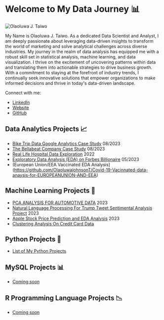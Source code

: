 # Welcome to My Data Journey 📊

![Olaoluwa J. Taiwo](https://github.com/OlaoluwajohnsonT/Portfolio/blob/main/1000020723-removebg.png)


My Name is Olaoluwa J. Taiwo. As a dedicated Data Scientist and Analyst, I am deeply passionate about leveraging data-driven insights to transform the world of marketing and solve analytical challenges across diverse industries. My journey in the realm of data analysis has equipped me with a robust skill set in statistical analysis, machine learning, and data visualization. I thrive on the excitement of uncovering patterns within data and translating them into actionable strategies to drive business growth. With a commitment to staying at the forefront of industry trends, I continually seek innovative solutions that empower organizations to make informed decisions and thrive in today's data-driven landscape.

Connect with me:
- [LinkedIn](https://www.linkedin.com/in/olaoluwa-johnson-taiwo/)
- [Website](https://olaoluwajtaiwo.com/)
- [GitHub](https://github.com/OlaoluwajohnsonT)

## Data Analytics Projects 📈

- [Bike Trip Data Google Analytics Case Study](https://github.com/OlaoluwajohnsonT/Bike-Trip-Datat-Google-Analytics-Case-Study) 08/2023
- [The Bellabeat Company Case Study](https://github.com/OlaoluwajohnsonT/The-BellaBeat-Company-Case-Study) 08/2023
- [Real Life Hospital Data Exploration](https://github.com/OlaoluwajohnsonT/HOSPITAL-DATA-EXPLORATION-AND-VISUALIZATION/blob/main/HOSPITAL%20DATA%20EXPLORATION.ipynb) 2022
- [Exploratory Data Analysis (EDA) on Forbes Billionaire](https://github.com/OlaoluwajohnsonT/Forbes-Billionaire-Exploratory-Data-Analysis) 05/2023
- (European Union/EEA Vaccinated EDA Analysis](https://github.com/OlaoluwajohnsonT/Covid-19-Vacinnated-data-anaysis-for-EUROPEANUNION-AND-EEA)

## Machine Learning Projects 🤖

- [PCA ANALYSIS FOR AUTOMOTIVE DATA](https://github.com/OlaoluwajohnsonT/PCA-ANALYSIS-FOR-AUTOMOTIVE-DATA-Project) 2023
- [Natural Language Processing For Trump Tweet Sentimental Analysis Project](https://github.com/OlaoluwajohnsonT/Twitter-Trump-tweet-Sentimental-Analysis-Project) 2023
- [Apple Stock Price Prediction and EDA Analysis](https://github.com/OlaoluwajohnsonT/Apple-Stock-Price-from-1980-2021) 2023
- [Clustering Analysis On Credit Card Data](https://github.com/OlaoluwajohnsonT/Clustering-Analysis-Using-Credit-card-data)

## Python Projects 🐍

- [List of My Python Projects](https://github.com/OlaoluwajohnsonT/SQI-Colege-of-ICT-Projects-)

  
## MySQL Projects 📊

- [Coming soon](project1_link_url)

## R Programming Language Projects 📉

- [Coming soon](project1_link_url)
